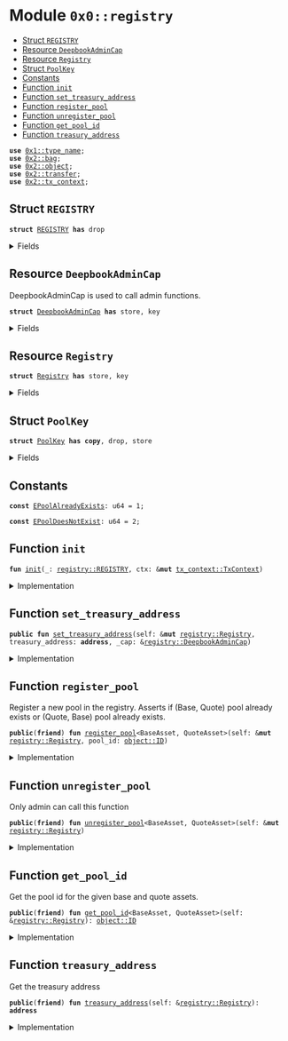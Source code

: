 
<a name="0x0_registry"></a>

# Module `0x0::registry`



-  [Struct `REGISTRY`](#0x0_registry_REGISTRY)
-  [Resource `DeepbookAdminCap`](#0x0_registry_DeepbookAdminCap)
-  [Resource `Registry`](#0x0_registry_Registry)
-  [Struct `PoolKey`](#0x0_registry_PoolKey)
-  [Constants](#@Constants_0)
-  [Function `init`](#0x0_registry_init)
-  [Function `set_treasury_address`](#0x0_registry_set_treasury_address)
-  [Function `register_pool`](#0x0_registry_register_pool)
-  [Function `unregister_pool`](#0x0_registry_unregister_pool)
-  [Function `get_pool_id`](#0x0_registry_get_pool_id)
-  [Function `treasury_address`](#0x0_registry_treasury_address)


<pre><code><b>use</b> <a href="dependencies/move-stdlib/type_name.md#0x1_type_name">0x1::type_name</a>;
<b>use</b> <a href="dependencies/sui-framework/bag.md#0x2_bag">0x2::bag</a>;
<b>use</b> <a href="dependencies/sui-framework/object.md#0x2_object">0x2::object</a>;
<b>use</b> <a href="dependencies/sui-framework/transfer.md#0x2_transfer">0x2::transfer</a>;
<b>use</b> <a href="dependencies/sui-framework/tx_context.md#0x2_tx_context">0x2::tx_context</a>;
</code></pre>



<a name="0x0_registry_REGISTRY"></a>

## Struct `REGISTRY`



<pre><code><b>struct</b> <a href="registry.md#0x0_registry_REGISTRY">REGISTRY</a> <b>has</b> drop
</code></pre>



<details>
<summary>Fields</summary>


<dl>
<dt>
<code>dummy_field: bool</code>
</dt>
<dd>

</dd>
</dl>


</details>

<a name="0x0_registry_DeepbookAdminCap"></a>

## Resource `DeepbookAdminCap`

DeepbookAdminCap is used to call admin functions.


<pre><code><b>struct</b> <a href="registry.md#0x0_registry_DeepbookAdminCap">DeepbookAdminCap</a> <b>has</b> store, key
</code></pre>



<details>
<summary>Fields</summary>


<dl>
<dt>
<code>id: <a href="dependencies/sui-framework/object.md#0x2_object_UID">object::UID</a></code>
</dt>
<dd>

</dd>
</dl>


</details>

<a name="0x0_registry_Registry"></a>

## Resource `Registry`



<pre><code><b>struct</b> <a href="registry.md#0x0_registry_Registry">Registry</a> <b>has</b> store, key
</code></pre>



<details>
<summary>Fields</summary>


<dl>
<dt>
<code>id: <a href="dependencies/sui-framework/object.md#0x2_object_UID">object::UID</a></code>
</dt>
<dd>

</dd>
<dt>
<code>pools: <a href="dependencies/sui-framework/bag.md#0x2_bag_Bag">bag::Bag</a></code>
</dt>
<dd>

</dd>
<dt>
<code>treasury_address: <b>address</b></code>
</dt>
<dd>

</dd>
</dl>


</details>

<a name="0x0_registry_PoolKey"></a>

## Struct `PoolKey`



<pre><code><b>struct</b> <a href="registry.md#0x0_registry_PoolKey">PoolKey</a> <b>has</b> <b>copy</b>, drop, store
</code></pre>



<details>
<summary>Fields</summary>


<dl>
<dt>
<code>base: <a href="dependencies/move-stdlib/type_name.md#0x1_type_name_TypeName">type_name::TypeName</a></code>
</dt>
<dd>

</dd>
<dt>
<code>quote: <a href="dependencies/move-stdlib/type_name.md#0x1_type_name_TypeName">type_name::TypeName</a></code>
</dt>
<dd>

</dd>
</dl>


</details>

<a name="@Constants_0"></a>

## Constants


<a name="0x0_registry_EPoolAlreadyExists"></a>



<pre><code><b>const</b> <a href="registry.md#0x0_registry_EPoolAlreadyExists">EPoolAlreadyExists</a>: u64 = 1;
</code></pre>



<a name="0x0_registry_EPoolDoesNotExist"></a>



<pre><code><b>const</b> <a href="registry.md#0x0_registry_EPoolDoesNotExist">EPoolDoesNotExist</a>: u64 = 2;
</code></pre>



<a name="0x0_registry_init"></a>

## Function `init`



<pre><code><b>fun</b> <a href="registry.md#0x0_registry_init">init</a>(_: <a href="registry.md#0x0_registry_REGISTRY">registry::REGISTRY</a>, ctx: &<b>mut</b> <a href="dependencies/sui-framework/tx_context.md#0x2_tx_context_TxContext">tx_context::TxContext</a>)
</code></pre>



<details>
<summary>Implementation</summary>


<pre><code><b>fun</b> <a href="registry.md#0x0_registry_init">init</a>(_: <a href="registry.md#0x0_registry_REGISTRY">REGISTRY</a>, ctx: &<b>mut</b> TxContext) {
    <b>let</b> <a href="registry.md#0x0_registry">registry</a> = <a href="registry.md#0x0_registry_Registry">Registry</a> {
        id: <a href="dependencies/sui-framework/object.md#0x2_object_new">object::new</a>(ctx),
        pools: <a href="dependencies/sui-framework/bag.md#0x2_bag_new">bag::new</a>(ctx),
        treasury_address: ctx.sender(),
    };
    <a href="dependencies/sui-framework/transfer.md#0x2_transfer_share_object">transfer::share_object</a>(<a href="registry.md#0x0_registry">registry</a>);
    <b>let</b> admin = <a href="registry.md#0x0_registry_DeepbookAdminCap">DeepbookAdminCap</a> {
        id: <a href="dependencies/sui-framework/object.md#0x2_object_new">object::new</a>(ctx),
    };
    <a href="dependencies/sui-framework/transfer.md#0x2_transfer_public_transfer">transfer::public_transfer</a>(admin, ctx.sender());
}
</code></pre>



</details>

<a name="0x0_registry_set_treasury_address"></a>

## Function `set_treasury_address`



<pre><code><b>public</b> <b>fun</b> <a href="registry.md#0x0_registry_set_treasury_address">set_treasury_address</a>(self: &<b>mut</b> <a href="registry.md#0x0_registry_Registry">registry::Registry</a>, treasury_address: <b>address</b>, _cap: &<a href="registry.md#0x0_registry_DeepbookAdminCap">registry::DeepbookAdminCap</a>)
</code></pre>



<details>
<summary>Implementation</summary>


<pre><code><b>public</b> <b>fun</b> <a href="registry.md#0x0_registry_set_treasury_address">set_treasury_address</a>(
    self: &<b>mut</b> <a href="registry.md#0x0_registry_Registry">Registry</a>,
    treasury_address: <b>address</b>,
    _cap: &<a href="registry.md#0x0_registry_DeepbookAdminCap">DeepbookAdminCap</a>,
) {
    self.treasury_address = treasury_address;
}
</code></pre>



</details>

<a name="0x0_registry_register_pool"></a>

## Function `register_pool`

Register a new pool in the registry.
Asserts if (Base, Quote) pool already exists or (Quote, Base) pool already exists.


<pre><code><b>public</b>(<b>friend</b>) <b>fun</b> <a href="registry.md#0x0_registry_register_pool">register_pool</a>&lt;BaseAsset, QuoteAsset&gt;(self: &<b>mut</b> <a href="registry.md#0x0_registry_Registry">registry::Registry</a>, pool_id: <a href="dependencies/sui-framework/object.md#0x2_object_ID">object::ID</a>)
</code></pre>



<details>
<summary>Implementation</summary>


<pre><code><b>public</b>(package) <b>fun</b> <a href="registry.md#0x0_registry_register_pool">register_pool</a>&lt;BaseAsset, QuoteAsset&gt;(
    self: &<b>mut</b> <a href="registry.md#0x0_registry_Registry">Registry</a>,
    pool_id: ID,
) {
    <b>let</b> key = <a href="registry.md#0x0_registry_PoolKey">PoolKey</a> {
        base: <a href="dependencies/move-stdlib/type_name.md#0x1_type_name_get">type_name::get</a>&lt;QuoteAsset&gt;(),
        quote: <a href="dependencies/move-stdlib/type_name.md#0x1_type_name_get">type_name::get</a>&lt;BaseAsset&gt;(),
    };
    <b>assert</b>!(!self.pools.contains(key), <a href="registry.md#0x0_registry_EPoolAlreadyExists">EPoolAlreadyExists</a>);

    <b>let</b> key = <a href="registry.md#0x0_registry_PoolKey">PoolKey</a> {
        base: <a href="dependencies/move-stdlib/type_name.md#0x1_type_name_get">type_name::get</a>&lt;BaseAsset&gt;(),
        quote: <a href="dependencies/move-stdlib/type_name.md#0x1_type_name_get">type_name::get</a>&lt;QuoteAsset&gt;(),
    };
    <b>assert</b>!(!self.pools.contains(key), <a href="registry.md#0x0_registry_EPoolAlreadyExists">EPoolAlreadyExists</a>);

    self.pools.add(key, pool_id);
}
</code></pre>



</details>

<a name="0x0_registry_unregister_pool"></a>

## Function `unregister_pool`

Only admin can call this function


<pre><code><b>public</b>(<b>friend</b>) <b>fun</b> <a href="registry.md#0x0_registry_unregister_pool">unregister_pool</a>&lt;BaseAsset, QuoteAsset&gt;(self: &<b>mut</b> <a href="registry.md#0x0_registry_Registry">registry::Registry</a>)
</code></pre>



<details>
<summary>Implementation</summary>


<pre><code><b>public</b>(package) <b>fun</b> <a href="registry.md#0x0_registry_unregister_pool">unregister_pool</a>&lt;BaseAsset, QuoteAsset&gt;(
    self: &<b>mut</b> <a href="registry.md#0x0_registry_Registry">Registry</a>,
) {
    <b>let</b> key = <a href="registry.md#0x0_registry_PoolKey">PoolKey</a> {
        base: <a href="dependencies/move-stdlib/type_name.md#0x1_type_name_get">type_name::get</a>&lt;BaseAsset&gt;(),
        quote: <a href="dependencies/move-stdlib/type_name.md#0x1_type_name_get">type_name::get</a>&lt;QuoteAsset&gt;(),
    };
    <b>assert</b>!(self.pools.contains(key), <a href="registry.md#0x0_registry_EPoolDoesNotExist">EPoolDoesNotExist</a>);
    self.pools.remove&lt;<a href="registry.md#0x0_registry_PoolKey">PoolKey</a>, ID&gt;(key);
}
</code></pre>



</details>

<a name="0x0_registry_get_pool_id"></a>

## Function `get_pool_id`

Get the pool id for the given base and quote assets.


<pre><code><b>public</b>(<b>friend</b>) <b>fun</b> <a href="registry.md#0x0_registry_get_pool_id">get_pool_id</a>&lt;BaseAsset, QuoteAsset&gt;(self: &<a href="registry.md#0x0_registry_Registry">registry::Registry</a>): <a href="dependencies/sui-framework/object.md#0x2_object_ID">object::ID</a>
</code></pre>



<details>
<summary>Implementation</summary>


<pre><code><b>public</b>(package) <b>fun</b> <a href="registry.md#0x0_registry_get_pool_id">get_pool_id</a>&lt;BaseAsset, QuoteAsset&gt;(
    self: &<a href="registry.md#0x0_registry_Registry">Registry</a>
): ID {
    <b>let</b> key = <a href="registry.md#0x0_registry_PoolKey">PoolKey</a> {
        base: <a href="dependencies/move-stdlib/type_name.md#0x1_type_name_get">type_name::get</a>&lt;BaseAsset&gt;(),
        quote: <a href="dependencies/move-stdlib/type_name.md#0x1_type_name_get">type_name::get</a>&lt;QuoteAsset&gt;(),
    };
    <b>assert</b>!(self.pools.contains(key), <a href="registry.md#0x0_registry_EPoolDoesNotExist">EPoolDoesNotExist</a>);

    *self.pools.borrow&lt;<a href="registry.md#0x0_registry_PoolKey">PoolKey</a>, ID&gt;(key)
}
</code></pre>



</details>

<a name="0x0_registry_treasury_address"></a>

## Function `treasury_address`

Get the treasury address


<pre><code><b>public</b>(<b>friend</b>) <b>fun</b> <a href="registry.md#0x0_registry_treasury_address">treasury_address</a>(self: &<a href="registry.md#0x0_registry_Registry">registry::Registry</a>): <b>address</b>
</code></pre>



<details>
<summary>Implementation</summary>


<pre><code><b>public</b>(package) <b>fun</b> <a href="registry.md#0x0_registry_treasury_address">treasury_address</a>(self: &<a href="registry.md#0x0_registry_Registry">Registry</a>): <b>address</b> {
    self.treasury_address
}
</code></pre>



</details>
